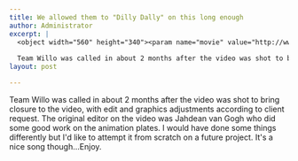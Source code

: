 ```yaml
---
title: We allowed them to "Dilly Dally" on this long enough
author: Administrator
excerpt: |
  <object width="560" height="340"><param name="movie" value="http://www.youtube.com/v/XPtq3RPucsY?fs=1&amp;hl=en_US"></param><param name="allowFullScreen" value="true"></param><param name="allowscriptaccess" value="always"></param><embed src="http://www.youtube.com/v/XPtq3RPucsY?fs=1&amp;hl=en_US" type="application/x-shockwave-flash" allowscriptaccess="always" allowfullscreen="true" width="560" height="340"></embed></object>
  
  Team Willo was called in about 2 months after the video was shot to bring closure to the video, with edit and graphics adjustments according to client request...
layout: post

---
```

  
Team Willo was called in about 2 months after the video was shot to bring closure to the video, with edit and graphics adjustments according to client request. The original editor on the video was Jahdean van Gogh who did some good work on the animation plates. I would have done some things differently but I'd like to attempt it from scratch on a future project. It's a nice song though…Enjoy.